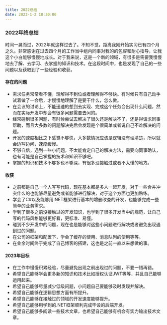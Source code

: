 ```yaml
---
title: 2022总结
date: 2023-1-2 18:30:00
---
```


### 2022年终总结	

​时间一晃而过，2022年就这样过去了。不知不觉，距离我刚开始实习已有四个月之久。非常感谢在过去四个月的工作当中组内同事对我的的包容和耐心指导，让我这个小白能够慢慢地成长。对于我来说，这是一个新的领域，有很多是需要我慢慢地去了解、去学习、去掌握的知识和技术。在这段时间中，也是发现了自己的一些问题以及获取到了一些经验和收获。

#### 存在的问题

- 需求任务常常看不懂，理解得不到位或者理解得不够快。有时候只有自己动手试着做了一会后，才慢慢地理解了是要干什么，怎么做。
- 在会议的讨论上，不能迅速的想到去实现、完成这个任务会出现什么问题，然而在实际开发中却会有很多问题需要去问的。
- 经常碰到很多问题，有时候尝试去解决了很久还是解决不了，还是得请求同事帮助，而且大多数的问题解决完后会发现是个很简单或者说自己不难解决的问题。
- 开发的速度相比之下感觉不够快，大多数情况应该是逻辑没有理清楚，所以就会边写边问，速度缓慢。
- 不够自信，遇到一些小问题，不太能肯定自己的解决方法，需要向同事确认，也有可能是自己掌握的技术和知识不够吧。
- 掌握的知识和技术不够多也不够深，有很多没接触过或者不太懂的地方。

#### 收获

- 之前都是自己一个人写写代码，现在基本都是多人一起开发，对于一些合并冲突什么的也能够尽量避免或者能够进行解决，对于这个方面也更加熟练。
- 学会了C#以及能够用.NET框架进行基本的增删改查的开发，也能够完成一些简单的业务需求。
- 学到了很多之前没接触过的开发知识，也学到了很多开发当中的规范，让自己写的代码风格能够更好看，更标准、易懂。
- 碰到不少开发中的问题，现在也是能够对这些小问题进行解决或者避免出现遇到过的问题。
- 在公司的框架和配置下，学会了缓存的使用、消息队列的使用等等。
- 在业余时间终于完成了自己博客的搭建，这也是之前一直以来想做的事。

#### 2023年目标

- 在工作中慢慢积累经验，尽量避免出现之前出现过的问题，不要一错再错。
- 希望自己能够学会更多新的知识和技术比如授权认证JWT等等，并且自己能够运用起来。
- 希望自己能够尽量减少低级问题，小问题自己要能够及时发现并解决。
- 希望自己能够在逻辑思想方面有所提升。
- 希望自己能够在接触过的领域的开发速度能够提升。
- 希望自己能够用学到的.NET框架顺利完成毕设的后端开发。
- 希望自己能够多阅读一些技术文章，也希望自己能够有机会有实力输出技术文章。